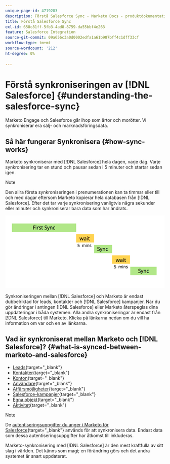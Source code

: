 ```yaml
---
unique-page-id: 4719283
description: Förstå Salesforce Sync - Marketo Docs - produktdokumentation
title: Förstå Salesforce Sync
exl-id: 658c81ff-5fb3-4ad8-8759-da55bbf4e263
feature: Salesforce Integration
source-git-commit: 09a656c3a0d0002edfa1a61b987bff4c1dff33cf
workflow-type: tm+mt
source-wordcount: '212'
ht-degree: 0%

---
```


# Förstå synkroniseringen av [!DNL Salesforce] {#understanding-the-salesforce-sync}

Marketo Engage och Salesforce går ihop som ärtor och morötter. Vi synkroniserar era sälj- och marknadsföringsdata.

## Så här fungerar Synkronisera {#how-sync-works}

Marketo synkroniserar med [!DNL Salesforce] hela dagen, varje dag. Varje synkronisering tar en stund och pausar sedan i 5 minuter och startar sedan igen.

>[!NOTE]
>
>Den allra första synkroniseringen i prenumerationen kan ta timmar eller till och med dagar eftersom Marketo kopierar hela databasen från [!DNL Salesforce]. Efter det tar varje synkronisering vanligtvis några sekunder eller minuter och synkroniserar bara data som har ändrats.

![](assets/sync-illustration.png)

Synkroniseringen mellan [!DNL Salesforce] och Marketo är endast dubbelriktad för leads, kontakter och [!DNL Salesforce] kampanjer. När du gör ändringar i antingen [!DNL Salesforce] eller Marketo återspeglas dina uppdateringar i båda systemen. Alla andra synkroniseringar är endast från [!DNL Salesforce] till Marketo. Klicka på länkarna nedan om du vill ha information om var och en av länkarna.

## Vad är synkroniserat mellan Marketo och [!DNL Salesforce]? {#what-is-synced-between-marketo-and-salesforce}

* [Leads](/help/marketo/product-docs/crm-sync/salesforce-sync/sfdc-sync-details/sfdc-sync-lead-sync.md){target="_blank"}
* [Kontakter](/help/marketo/product-docs/crm-sync/salesforce-sync/sfdc-sync-details/sfdc-sync-contact-sync.md){target="_blank"}
* [Konton](/help/marketo/product-docs/crm-sync/salesforce-sync/sfdc-sync-details/sfdc-sync-account-sync.md){target="_blank"}
* [Användare](/help/marketo/product-docs/crm-sync/salesforce-sync/sfdc-sync-details/sfdc-sync-lead-account-owner-sync.md){target="_blank"}
* [Affärsmöjligheter](/help/marketo/product-docs/crm-sync/salesforce-sync/sfdc-sync-details/sfdc-sync-opportunity-sync.md){target="_blank"}
* [Salesforce-kampanjer](/help/marketo/product-docs/crm-sync/salesforce-sync/sfdc-sync-details/sfdc-sync-campaign-sync.md){target="_blank"}
* [Egna objekt](/help/marketo/product-docs/crm-sync/salesforce-sync/sfdc-sync-details/sfdc-sync-custom-object-sync.md){target="_blank"}
* [Aktivitet](/help/marketo/product-docs/crm-sync/salesforce-sync/sfdc-sync-details/sfdc-sync-activity-sync.md){target="_blank"}

>[!NOTE]
>
>De [autentiseringsuppgifter du anger i Marketo för Salesforce](/help/marketo/product-docs/crm-sync/salesforce-sync/setup/enterprise-unlimited-edition/step-2-of-3-create-a-salesforce-user-for-marketo-enterprise-unlimited.md){target="_blank"} används för att synkronisera data. Endast data som dessa autentiseringsuppgifter har åtkomst till inkluderas.

Marketo-synkronisering med [!DNL Salesforce] är den mest kraftfulla av sitt slag i världen. Det känns som magi; en förändring görs och det andra systemet är snart uppdaterat.
